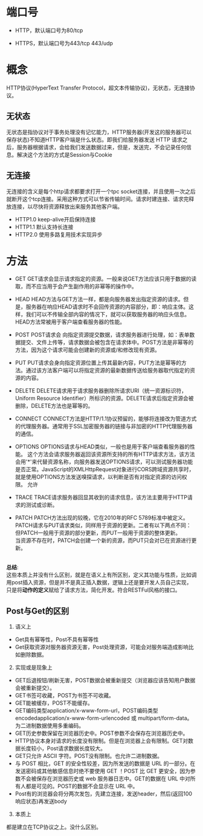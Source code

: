 # 端口号

- HTTP，默认端口号为80/tcp

- HTTPS，默认端口号为443/tcp  443/udp

# 概念

HTTP协议(HyperText Transfer Protocol，超文本传输协议)，无状态，无连接协议。

## 无状态

无状态是指协议对于事务处理没有记忆能力，HTTP服务器(开发这的服务器可以保存状态)不知道HTTP客户端是什么状态。即我们给服务器发送 HTTP 请求之后，服务器根据请求，会给我们发送数据过来，但是，发送完，不会记录任何信息。解决这个方法的方式是Session与Cookie

## 无连接

无连接的含义是每个http请求都要求打开一个tpc socket连接，并且使用一次之后就断开这个tcp连接。采用这种方式可以节省传输时间。请求时建连接、请求完释放连接，以尽快将资源释放出来服务其他客户端。

- HTTP1.0 keep-alive开启保持连接
- HTTP1.1 默认支持长连接
- HTTP2.0 使用多路复用技术实现异步 

# 方法

- GET
  GET请求会显示请求指定的资源。一般来说GET方法应该只用于数据的读取，而不应当用于会产生副作用的非幂等的操作中。
- HEAD
  HEAD方法与GET方法一样，都是向服务器发出指定资源的请求。但是，服务器在响应HEAD请求时不会回传资源的内容部分，即：响应主体。这样，我们可以不传输全部内容的情况下，就可以获取服务器的响应头信息。HEAD方法常被用于客户端查看服务器的性能。
- POST
  POST请求会 向指定资源提交数据，请求服务器进行处理，如：表单数据提交、文件上传等，请求数据会被包含在请求体中。POST方法是非幂等的方法，因为这个请求可能会创建新的资源或/和修改现有资源。

- PUT
  PUT请求会身向指定资源位置上传其最新内容，PUT方法是幂等的方法。通过该方法客户端可以将指定资源的最新数据传送给服务器取代指定的资源的内容。

- DELETE
  DELETE请求用于请求服务器删除所请求URI（统一资源标识符，Uniform Resource Identifier）所标识的资源。DELETE请求后指定资源会被删除，DELETE方法也是幂等的。

- CONNECT
  CONNECT方法是HTTP/1.1协议预留的，能够将连接改为管道方式的代理服务器。通常用于SSL加密服务器的链接与非加密的HTTP代理服务器的通信。

- OPTIONS
  OPTIONS请求与HEAD类似，一般也是用于客户端查看服务器的性能。 这个方法会请求服务器返回该资源所支持的所有HTTP请求方法，该方法会用'*'来代替资源名称，向服务器发送OPTIONS请求，可以测试服务器功能是否正常。JavaScript的XMLHttpRequest对象进行CORS跨域资源共享时，就是使用OPTIONS方法发送嗅探请求，以判断是否有对指定资源的访问权限。 允许

- TRACE
  TRACE请求服务器回显其收到的请求信息，该方法主要用于HTTP请求的测试或诊断。
- PATCH
  PATCH方法出现的较晚，它在2010年的RFC 5789标准中被定义。PATCH请求与PUT请求类似，同样用于资源的更新。二者有以下两点不同：
  但PATCH一般用于资源的部分更新，而PUT一般用于资源的整体更新。
  <br>当资源不存在时，PATCH会创建一个新的资源，而PUT只会对已在资源进行更新。

<br>**总结**:
<br>这些本质上并没有什么区别，就是在语义上有所区别，定义其功能与性质，比如调用post插入资源，但是并不是真正插入数据，逻辑上还是要开发人员自己实现，只是将**动作的定义**赋给了请求方法，简化开发。符合RESTFul风格的接口。

## Post与Get的区别

1. 语义上

- Get具有幂等性，Post不具有幂等性
- Get获取资源对服务器资源无害，Post处理资源，可能会对服务端造成影响比如删除数据。

2. 实现或是现象上

- GET后退按钮/刷新无害，POST数据会被重新提交（浏览器应该告知用户数据会被重新提交）。
- GET书签可收藏，POST为书签不可收藏。
- GET能被缓存，POST不能缓存。
- GET编码类型application/x-www-form-url，POST编码类型encodedapplication/x-www-form-urlencoded 或 multipart/form-data。为二进制数据使用多重编码。
- GET历史参数保留在浏览器历史中。POST参数不会保存在浏览器历史中。
- HTTP协议本身对请求的长度没有限制。但是在浏览器上会有限制。GET对数据长度较小，Post请求数据长度较大。
- GET只允许 ASCII 字符。POST没有限制。也允许二进制数据。
- 与 POST 相比，GET 的安全性较差，因为所发送的数据是 URL 的一部分。在发送密码或其他敏感信息时绝不要使用 GET ！POST 比 GET 更安全，因为参数不会被保存在浏览器历史或 web 服务器日志中。GET的数据在 URL 中对所有人都是可见的。POST的数据不会显示在 URL 中。
- Post有的浏览器会将分两次发包，先建立连接，发送header，然后(返回100响应状态)再发送body

3. 本质上

都是建立在TCP协议之上。没什么区别。

